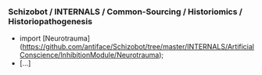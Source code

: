### Schizobot / INTERNALS / Common-Sourcing / Historiomics / Historiopathogenesis
* import [Neurotrauma] (https://github.com/antiface/Schizobot/tree/master/INTERNALS/ArtificialConscience/InhibitionModule/Neurotrauma);
* [...]
